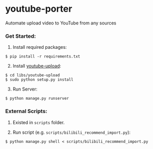 # youtube-porter
Automate upload video to YouTube from any sources

### Get Started:

1. Install required packages:
```
$ pip install -r requirements.txt
```

2. Install [youtube-upload](https://github.com/tokland/youtube-upload):
```
$ cd libs/youtube-upload
$ sudo python setup.py install
```

3. Run Server:
```
$ python manage.py runserver
```

### External Scripts:
1. Existed in ```scripts``` folder.

2. Run script (e.g. ```scripts/bilibili_recommend_import.py```):
```
$ python manage.py shell < scripts/bilibili_recommend_import.py
```
